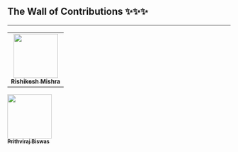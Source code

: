 ## The Wall of Contributions ✨✨✨
----


<!--
<table>
  <tr>
    <td align="center"><a href="YOUR_WEBSITE"><img src="YOUR_PICTURE" width="100px;" alt=""/><br /><sub><b>Your NAME</b></sub></a><br /></td>
  </tr>
</table>
-->

<!-- Dont modify the above lines 
If Table row already has 7 contributors information make a new row-->

<table>
  <tr>
    <td align="center"><a href="https://rishikeshmishra.netlify.app"><img src="https://avatars1.githubusercontent.com/u/54947439?s=400&u=db1c8d20adbb31328a878cc95e6467135b9ad144&v=4" width="100px;" alt=""/><br /><sub><b>Rishikesh Mishra</b></sub></a><br /></td>
  </tr>
</table>
   <tr>
    <td align="center"><a href="prithvirajbiswas.com"><img src="https://avatars0.githubusercontent.com/u/55537197?s=460&u=3b576242ea30409a21481bdc91645bba1497057d&v=4" width="100px;"
alt=""/><br /><sub><b>Prithviraj Biswas</b></sub></a><br /></td>
   </tr>
</table>
